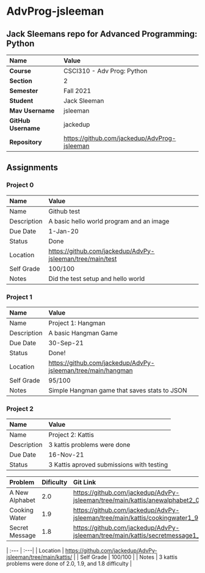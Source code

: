# AdvProg-jsleeman

## Jack Sleemans repo for Advanced Programming: Python

| Name | Value |
|:---|:---|
| **Course** | CSCI310 - Adv Prog: Python |
| **Section** | 2 |
| **Semester** | Fall 2021 |
| **Student** | Jack Sleeman |
| **Mav Username**            | jsleeman |
| **GitHub Username**         | jackedup |
| **Repository**          | https://github.com/jackedup/AdvProg-jsleeman |

## Assignments

### Project 0

| Name | Value |
| :--- | :--- |
| Name | Github test |
| Description | A basic hello world program and an image|
| Due Date | 1-Jan-20 |
| Status | Done |
| Location | https://github.com/jackedup/AdvPy-jsleeman/tree/main/test |
| Self Grade | 100/100 |
| Notes | Did the test setup and hello world |

### Project 1

| Name | Value |
| :--- | :--- |
| Name | Project 1: Hangman |
| Description | A basic Hangman Game|
| Due Date | 30-Sep-21 |
| Status | Done! |
| Location | https://github.com/jackedup/AdvPy-jsleeman/tree/main/hangman |
| Self Grade | 95/100 |
| Notes | Simple Hangman game that saves stats to JSON |

### Project 2

| Name | Value |
| :--- | :--- |
| Name | Project 2: Kattis |
| Description | 3 kattis problems were done|
| Due Date | 16-Nov-21|
| Status | 3 Kattis aproved submissions with testing |

| Problem| Dificulty | Git Link |
|:---|:---|:---|
| A New Alphabet | 2.0 | https://github.com/jackedup/AdvPy-jsleeman/tree/main/kattis/anewalphabet2_0 |
| Cooking Water | 1.9 | https://github.com/jackedup/AdvPy-jsleeman/tree/main/kattis/cookingwater1_9 |
| Secret Message | 1.8 | https://github.com/jackedup/AdvPy-jsleeman/tree/main/kattis/secretmessage1_8 |

| :--- | :---|
| Location | https://github.com/jackedup/AdvPy-jsleeman/tree/main/kattis/ |
| Self Grade | 100/100 |
| Notes | 3 kattis problems were done of 2.0, 1.9, and 1.8 difficulty |

